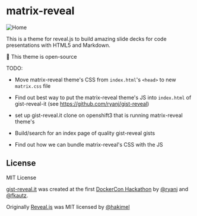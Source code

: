 # matrix-reveal

![Home](./images/readme.png)

This is a theme for reveal.js to build amazing slide decks for code presentations with HTML5 and Markdown.

🚀 This theme is open-source

TODO:

- Move matrix-reveal theme's CSS from `index.html`'s `<head>` to new `matrix.css` file

- Find out best way to put the matrix-reveal theme's JS into `index.html` of gist-reveal-it (see https://github.com/ryanj/gist-reveal)

- set up gist-reveal.it clone on openshift3 that is running matrix-reveal theme's

- Build/search for an index page of quality gist-reveal gists

- Find out how we can bundle matrix-reveal's CSS with the JS

## License

MIT License

[gist-reveal.it](http://gist-reveal.it/) was created at the first [DockerCon Hackathon](http://blog.docker.com/2014/07/dockercon-video-dockercon-hackathon-winners/) by [@ryanj](https://github.com/ryanj) and [@fkautz](https://github.com/fkautz).

Originally [Reveal.js](https://github.com/hakimel/reveal.js) was MIT licensed by [@hakimel](https://github.com/hakimel)

